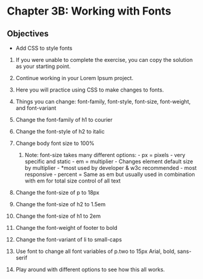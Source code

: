 # Chapter 3B: Working with Fonts

## Objectives
* Add CSS to style fonts

 
1. If you were unable to complete the exercise, you can copy the solution as your starting point.

1. Continue working in your Lorem Ipsum project. 

1. Here you will practice using CSS to make changes to fonts.

1. Things you can change: font-family, font-style, font-size, font-weight, and font-variant

1. Change the font-family of h1 to courier

1. Change the font-style of h2 to italic

1. Change body font size to 100%
    1. Note: font-size takes many different options: 
            - px = pixels - very specific and static
            - em = multiplier - Changes element default size by multiplier - *most used by developer & w3c recommended - most responsive
            - percent = Same as em but usually used in combination with em for total size control of all text

1. Change the font-size of p to 18px

1. Change the font-size of h2 to 1.5em

1. Change the font-size of h1 to 2em


1. Change the font-weight of footer to bold

1. Change the font-variant of li to small-caps

1. Use font to change all font variables of p.two to 15px Arial, bold, sans-serif

1. Play around with different options to see how this all works.  
